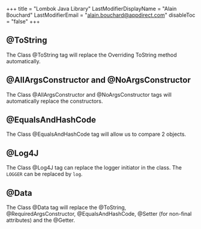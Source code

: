 +++
title = "Lombok Java Library"
LastModifierDisplayName = "Alain Bouchard"
LastModifierEmail = "alain.bouchard@appdirect.com"
disableToc = "false"
+++

## @ToString

The Class @ToString tag will replace the Overriding ToString method automatically.

## @AllArgsConstructor and @NoArgsConstructor

The Class @AllArgsConstructor and @NoArgsConstructor tags will automatically replace the constructors.

## @EqualsAndHashCode

The Class @EqualsAndHashCode tag will allow us to compare 2 objects.

## @Log4J

The Class @Log4J tag can replace the logger initiator in the class.  The `LOGGER` can be replaced by `log`.

## @Data

The Class @Data tag will replace the @ToString, @RequiredArgsConstructor, @EqualsAndHashCode, @Setter (for non-final attributes) and the @Getter.
